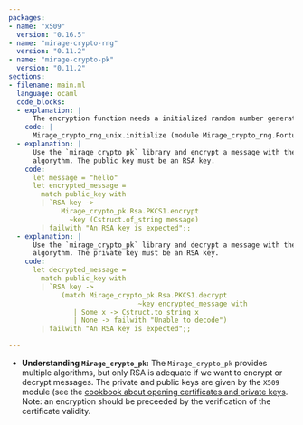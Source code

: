 ```yaml
---
packages:
- name: "x509"
  version: "0.16.5"
- name: "mirage-crypto-rng"
  version: "0.11.2"
- name: "mirage-crypto-pk"
  version: "0.11.2"
sections:
- filename: main.ml
  language: ocaml
  code_blocks:
  - explanation: |
      The encryption function needs a initialized random number generator.
    code: |
      Mirage_crypto_rng_unix.initialize (module Mirage_crypto_rng.Fortuna);;
  - explanation: |
      Use the `mirage_crypto_pk` library and encrypt a message with the RSA
	  algorythm. The public key must be an RSA key.
    code:
	  let message = "hello"
      let encrypted_message =
	    match public_key with 
		| `RSA key ->
             Mirage_crypto_pk.Rsa.PKCS1.encrypt
               ~key (Cstruct.of_string message)
		| failwith "An RSA key is expected";;
  - explanation: |
      Use the `mirage_crypto_pk` library and decrypt a message with the RSA
	  algorythm. The private key must be an RSA key.
    code:
      let decrypted_message =
	    match public_key with 
		| `RSA key ->
             (match Mirage_crypto_pk.Rsa.PKCS1.decrypt
                                ~key encrypted_message with
                | Some x -> Cstruct.to_string x
                | None -> failwith "Unable to decode")
		| failwith "An RSA key is expected";;
      
---
```


- **Understanding `Mirage_crypto_pk`:** The `Mirage_crypto_pk` provides multiple algorithms, but only RSA is adequate if we want to encrypt or decrypt messages. The private and public keys are given by the `X509` module (see the [cookbook about opening certificates and private keys](/cookbook/cryptography/01-opening_certificates_and_keys). Note: an encryption should be preceeded by the verification of the certificate validity.
